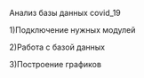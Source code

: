 Анализ базы данных covid_19

1)Подключение нужных модулей

2)Работа с базой данных

3)Построение графиков
